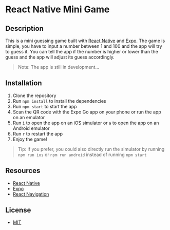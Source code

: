 # React Native Mini Game

## Description

This is a mini guessing game built with [React Native](https://reactnative.dev/) and [Expo](https://docs.expo.dev/). The game is simple, you have to input a number between 1 and 100 and the app will try to guess it. You can tell the app if the number is higher or lower than the guess and the app will adjust its guess accordingly.

> Note: The app is still in development...

## Installation

1. Clone the repository
2. Run `npm install` to install the dependencies
3. Run `npm start` to start the app
4. Scan the QR code with the Expo Go app on your phone or run the app on an emulator
5. Run `i` to open the app on an iOS simulator or `a` to open the app on an Android emulator
6. Run `r` to restart the app
7. Enjoy the game!

> Tip: If you prefer, you could also directly run the simulator by running `npm run ios` or `npm run android` instead of running `npm start`

## Resources

- [React Native](https://reactnative.dev/)
- [Expo](https://docs.expo.dev/)
- [React Navigation](https://reactnavigation.org/)

## License

- [MIT](LICENSE.md)
